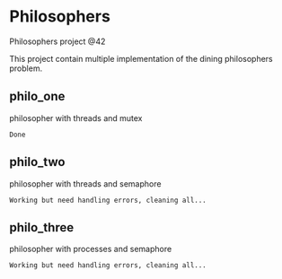 # Philosophers
Philosophers project @42

This project contain multiple implementation of the dining philosophers problem.

## philo_one
philosopher with threads and mutex
```
Done
```

## philo_two
philosopher with threads and semaphore
```
Working but need handling errors, cleaning all...
```

## philo_three
philosopher with processes and semaphore
```
Working but need handling errors, cleaning all...
```
